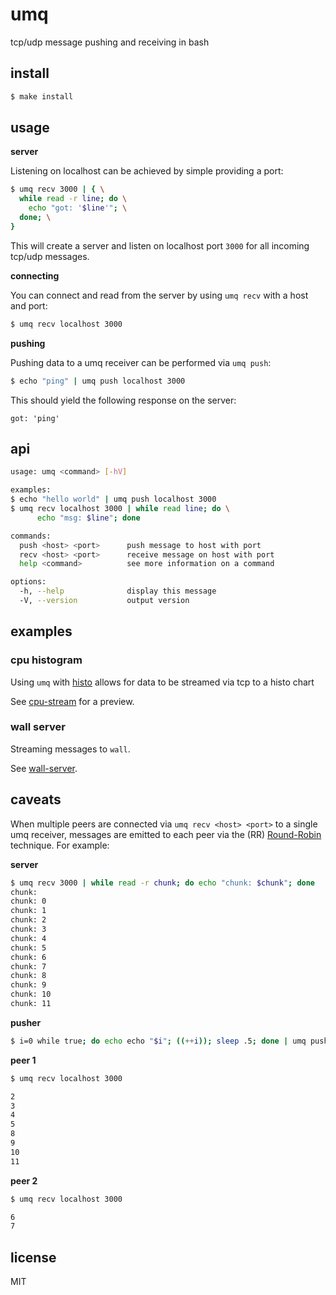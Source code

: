 umq
=====

tcp/udp message pushing and receiving in bash

## install

```sh
$ make install
```

## usage

**server**

Listening on localhost can be achieved by simple providing a port:

```sh
$ umq recv 3000 | { \
  while read -r line; do \
    echo "got: '$line'"; \
  done; \
}
```

This will create a server and listen on localhost port `3000` for all incoming tcp/udp messages.

**connecting**

You can connect and read from the server by using `umq recv` with a host and port:

```sh
$ umq recv localhost 3000
```

**pushing**

Pushing data to a umq receiver can be performed via `umq push`:

```sh
$ echo "ping" | umq push localhost 3000
```

This should yield the following response on the server:

```
got: 'ping'
```

## api

```sh
usage: umq <command> [-hV]

examples:
$ echo "hello world" | umq push localhost 3000
$ umq recv localhost 3000 | while read line; do \
      echo "msg: $line"; done

commands:
  push <host> <port>      push message to host with port
  recv <host> <port>      receive message on host with port
  help <command>          see more information on a command

options:
  -h, --help              display this message
  -V, --version           output version
```

## examples

### cpu histogram

Using `umq` with [histo](https://github.com/visionmedia/histo) allows
for data to be streamed via tcp to a histo chart

See [cpu-stream](https://gist.github.com/jwerle/8076956) for a preview.

### wall server

Streaming messages to `wall`.

See [wall-server](https://github.com/jwerle/umq/blob/master/examples/wall-server.sh).

## caveats

When multiple peers are connected via `umq recv <host> <port>` to a single umq receiver, messages are emitted to
each peer via the (RR) [Round-Robin](http://en.wikipedia.org/wiki/Round-robin_scheduling) technique. For example:

**server**

```sh
$ umq recv 3000 | while read -r chunk; do echo "chunk: $chunk"; done
chunk:
chunk: 0
chunk: 1
chunk: 2
chunk: 3
chunk: 4
chunk: 5
chunk: 6
chunk: 7
chunk: 8
chunk: 9
chunk: 10
chunk: 11
```

**pusher**

```sh
$ i=0 while true; do echo echo "$i"; ((++i)); sleep .5; done | umq push localhost 3000
```

**peer 1**

```sh
$ umq recv localhost 3000

2
3
4
5
8
9
10
11
```

**peer 2**

```sh
$ umq recv localhost 3000

6
7
```


## license

MIT
